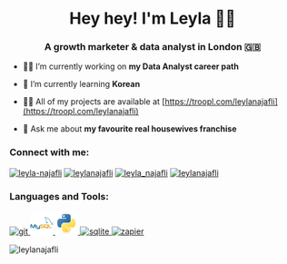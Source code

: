<h1 align="center">Hey hey! I'm Leyla 🙋‍♀️</h1>
<h3 align="center">A growth marketer & data analyst in London 🇬🇧</h3>

- 👩‍💻 I’m currently working on **my Data Analyst career path**

- 🌱 I’m currently learning **Korean**

- 👨‍💻 All of my projects are available at [https://troopl.com/leylanajafli](https://troopl.com/leylanajafli)

- 💬 Ask me about **my favourite real housewives franchise**

<h3 align="left">Connect with me:</h3>
<p align="left">
<a href="https://linkedin.com/in/leyla-najafli" target="blank"><img align="center" src="https://raw.githubusercontent.com/rahuldkjain/github-profile-readme-generator/master/src/images/icons/Social/linked-in-alt.svg" alt="leyla-najafli" height="30" width="40" /></a>
<a href="https://kaggle.com/leylanajafli" target="blank"><img align="center" src="https://raw.githubusercontent.com/rahuldkjain/github-profile-readme-generator/master/src/images/icons/Social/kaggle.svg" alt="leylanajafli" height="30" width="40" /></a>
<a href="https://www.hackerrank.com/leyla_najafli" target="blank"><img align="center" src="https://raw.githubusercontent.com/rahuldkjain/github-profile-readme-generator/master/src/images/icons/Social/hackerrank.svg" alt="leyla_najafli" height="30" width="40" /></a>
<a href="https://www.leetcode.com/leylanajafli" target="blank"><img align="center" src="https://raw.githubusercontent.com/rahuldkjain/github-profile-readme-generator/master/src/images/icons/Social/leet-code.svg" alt="leylanajafli" height="30" width="40" /></a>
</p>

<h3 align="left">Languages and Tools:</h3>
<p align="left"> <a href="https://git-scm.com/" target="_blank" rel="noreferrer"> <img src="https://www.vectorlogo.zone/logos/git-scm/git-scm-icon.svg" alt="git" width="40" height="40"/> </a> <a href="https://www.mysql.com/" target="_blank" rel="noreferrer"> <img src="https://raw.githubusercontent.com/devicons/devicon/master/icons/mysql/mysql-original-wordmark.svg" alt="mysql" width="40" height="40"/> </a> <a href="https://www.python.org" target="_blank" rel="noreferrer"> <img src="https://raw.githubusercontent.com/devicons/devicon/master/icons/python/python-original.svg" alt="python" width="40" height="40"/> </a> <a href="https://www.sqlite.org/" target="_blank" rel="noreferrer"> <img src="https://www.vectorlogo.zone/logos/sqlite/sqlite-icon.svg" alt="sqlite" width="40" height="40"/> </a> <a href="https://zapier.com" target="_blank" rel="noreferrer"> <img src="https://www.vectorlogo.zone/logos/zapier/zapier-icon.svg" alt="zapier" width="40" height="40"/> </a> </p>

<p><img align="center" src="https://github-readme-stats.vercel.app/api/top-langs?username=leylanajafli&show_icons=true&locale=en&layout=compact" alt="leylanajafli" /></p>
